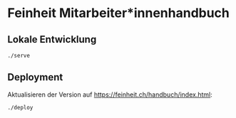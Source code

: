 # Feinheit Mitarbeiter*innenhandbuch

## Lokale Entwicklung

    ./serve


## Deployment

Aktualisieren der Version auf https://feinheit.ch/handbuch/index.html:

    ./deploy
